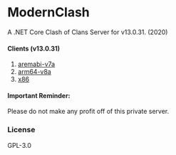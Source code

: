 # ModernClash
A .NET Core Clash of Clans Server for v13.0.31. (2020)

#### Clients (v13.0.31)
1. [aremabi-v7a](https://www.apkmirror.com/apk/supercell/clash-of-clans/clash-of-clans-13-0-31-release/clash-of-clans-13-0-31-2-android-apk-download)
2. [arm64-v8a](https://www.apkmirror.com/apk/supercell/clash-of-clans/clash-of-clans-13-0-31-release/clash-of-clans-13-0-31-3-android-apk-download)
3. [x86](https://www.apkmirror.com/apk/supercell/clash-of-clans/clash-of-clans-13-0-31-release/clash-of-clans-13-0-31-android-apk-download)

#### Important Reminder:
Please do not make any profit off of this private server.

### License
GPL-3.0
